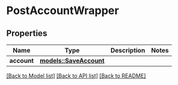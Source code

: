 # PostAccountWrapper

## Properties

Name | Type | Description | Notes
------------ | ------------- | ------------- | -------------
**account** | [**models::SaveAccount**](SaveAccount.md) |  | 

[[Back to Model list]](../README.md#documentation-for-models) [[Back to API list]](../README.md#documentation-for-api-endpoints) [[Back to README]](../README.md)


